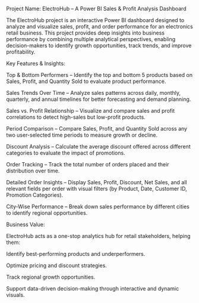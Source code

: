 Project Name: ElectroHub – A Power BI Sales & Profit Analysis Dashboard

The ElectroHub project is an interactive Power BI dashboard designed to analyze and visualize sales, profit, and order performance for an electronics retail business. This project provides deep insights into business performance by combining multiple analytical perspectives, enabling decision-makers to identify growth opportunities, track trends, and improve profitability.

Key Features & Insights:

Top & Bottom Performers – Identify the top and bottom 5 products based on Sales, Profit, and Quantity Sold to evaluate product performance.

Sales Trends Over Time – Analyze sales patterns across daily, monthly, quarterly, and annual timelines for better forecasting and demand planning.

Sales vs. Profit Relationship – Visualize and compare sales and profit correlations to detect high-sales but low-profit products.

Period Comparison – Compare Sales, Profit, and Quantity Sold across any two user-selected time periods to measure growth or decline.

Discount Analysis – Calculate the average discount offered across different categories to evaluate the impact of promotions.

Order Tracking – Track the total number of orders placed and their distribution over time.

Detailed Order Insights – Display Sales, Profit, Discount, Net Sales, and all relevant fields per order with visual filters (by Product, Date, Customer ID, Promotion Categories).

City-Wise Performance – Break down sales performance by different cities to identify regional opportunities.

Business Value:

ElectroHub acts as a one-stop analytics hub for retail stakeholders, helping them:

Identify best-performing products and underperformers.

Optimize pricing and discount strategies.

Track regional growth opportunities.

Support data-driven decision-making through interactive and dynamic visuals.
